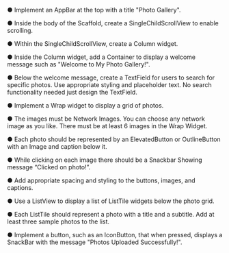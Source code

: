 ●     Implement an AppBar at the top with a title "Photo Gallery".


●     Inside the body of the Scaffold, create a SingleChildScrollView to enable scrolling.


●     Within the SingleChildScrollView, create a Column widget.


●     Inside the Column widget, add a Container to display a welcome message such as "Welcome to My Photo Gallery!".


●     Below the welcome message, create a TextField for users to search for specific photos. Use appropriate styling and placeholder text. No search functionality needed just design the TextField.


●     Implement a Wrap widget to display a grid of photos. 


●     The images must be Network Images. You can choose any network image as you like. There must be at least 6 images in the Wrap Widget.


●     Each photo should be represented by an ElevatedButton or OutlineButton with an Image and caption below it. 


●     While clicking on each image there should be a Snackbar Showing message “Clicked on photo!”.


●     Add appropriate spacing and styling to the buttons, images, and captions.


●     Use a ListView to display a list of ListTile widgets below the photo grid.


●     Each ListTile should represent a photo with a title and a subtitle. Add at least three sample photos to the list.


●     Implement a button, such as an IconButton, that when pressed, displays a SnackBar with the message "Photos Uploaded Successfully!".
